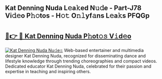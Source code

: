 ## Kat Denning Nuda L𝚎a𝚔ed N𝚞𝚍e - Part-J78 Vi𝚍𝚎o P𝚑𝚘tos - H𝚘𝚝 O𝚗𝚕yf𝚊ns L𝚎a𝚔s PFQGp

# <h2><a href="http://kf0obg.oniu.top/?m=Kat+Denning+Nuda">🔗👉 🔴 Kat Denning Nuda P𝚑ot𝚘𝚜 V𝚒d𝚎o</a></h2>

[![Kat Denning Nuda Nu𝚍e𝚜](https://i.imgur.com/0qMVB7G.gif)](http://kf0obg.oniu.top/?m=Kat+Denning+Nuda)
Web-based entertainer and multimedia designer Kat Denning Nuda, recognized for disseminating dance and lifestyle knowledge through trending choreographies and compact videos. Dedicated educator Kat Denning Nuda, celebrated for their passion and expertise in teaching and inspiring others.  
